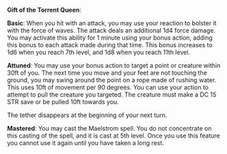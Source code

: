 **Gift of the Torrent Queen**:

**Basic**: When you hit with an attack, you may use your reaction to bolster it with the force of waves. The attack deals an additional 1d4 force damage. You may activate this ability for 1 minute using your bonus action, adding this bonus to each attack made during that time. This bonus increases to 1d6 when you reach 7th level, and 1d8 when you reach 11th level.

**Attuned**: You may use your bonus action to target a point or creature within 30ft of you. The next time you move and your feet are not touching the ground, you may swing around the point on a rope made of rushing water. This uses 10ft of movement per 90 degrees. You can use your action to attempt to pull the creature you targeted. The creature must make a DC 15 STR save or be pulled 10ft towards you.

The tether disappears at the beginning of your next turn.

**Mastered**: You may cast the Maelstrom spell. You do not concentrate on this casting of the spell, and it is cast at 5th level. Once you use this feature you cannot use it again until you have taken a long rest.

